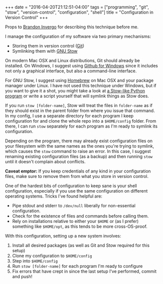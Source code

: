 +++
date = "2016-04-20T21:12:51-04:00"
tags = ["programming", "git", "stow", "version-control", "configuration", "shell"]
title = "Configuration in Version Control"
+++

Props to [Brandon Invergo](http://brandon.invergo.net/news/2012-05-26-using-gnu-stow-to-manage-your-dotfiles.html) for describing this technique before me.

I manage the configuration of my software via two primary mechanisms:

*   Storing them in version control ([Git](https://git-scm.com/))
*   Symlinking them with [GNU Stow](https://www.gnu.org/software/stow/)

On modern Mac OSX and Linux distributions, Git should already be installed. On Windows, I suggest using [Github for Windows](https://windows.github.com/) since it includes not only a graphical interface, but also a command-line interface.

For GNU Stow, I suggest using [Homebrew](http://brew.sh/) on Mac OSX and your package manager under Linux. I have not used this technique under Windows, but if you want to give it a shot, you might take a look at [a Stow-like Python program](https://github.com/ericsubach/stow-lite) or write a script yourself that will symlink things as Stow does.

If you run `stow [folder-name]`, Stow will treat the files in `folder-name` as if they should exist in the parent folder from where you issue that command. In my config, I use a separate directory for each program I keep configuration for and clone the whole repo into a `$HOME/config` folder. From there, I can run `stow` separately for each program as I'm ready to symlink its configuration.

Depending on the program, there may already exist configuration files on your filesystem with the same names as the ones you're trying to symlink, which causes the `stow` command to raise an error. In this case, I suggest renaming existing configuration files (as a backup) and then running `stow` until it doesn't complain about conflicts.

**Caveat emptor:** If you keep credentials of any kind in your configuration files, make sure to remove them from what you store in version control.

One of the hardest bits of configuration to keep sane is your shell configuration, especially if you use the same configuration on different operating systems. Tricks I've found helpful are:

*   Pipe stdout and stderr to `/dev/null` liberally for non-essential configuration.
*   Check for the existence of files and commands before calling them.
*   Rely on installations relative to either your `$HOME` or (as I prefer) something like `$HOME/opt`, as this tends to be more cross-OS-proof.

With this configuration, setting up a new system involves:

1.  Install all desired packages (as well as Git and Stow required for this setup)
2.  Clone my configuration to `$HOME/config`
3.  Step into `$HOME/config`
4.  Run `stow [folder-name]` for each program I'm ready to configure
5.  Fix errors that have crept in since the last setup I've performed, commit and push!

